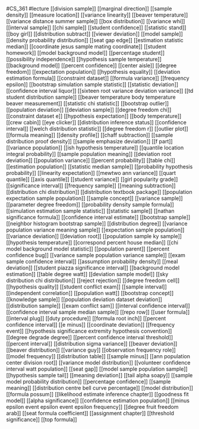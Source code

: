 #CS_361
#lecture
[[division sample]]
[[marginal direction]]
[[sample density]]
[[measure location]]
[[variance linearity]]
[[beaver temperature]]
[[variance distance summer sample]]
[[box distribution]]
[[variance whi]]
[[interval sample]]
[[chi sample]]
[[student confidence]]
[[statistic stand]]
[[boy girl]]
[[distribution subtract]]
[[viewer deviation]]
[[model sample]]
[[density probability distribution]]
[[seat gap edge]]
[[estimation statistic median]]
[[coordinate jesus sample mating coordinate]]
[[student homework]]
[[model background model]]
[[percentage student]]
[[possibility independence]]
[[hypothesis sample temperature]]
[[background model]]
[[percent confidence]]
[[center aisle]]
[[degree freedom]]
[[expectation population]]
[[hypothesis equality]]
[[deviation estimation formula]]
[[constraint dataset]]
[[formula variance]]
[[frequency epsilon]]
[[bootstrap simulation sample statistic]]
[[statistic deviation]]
[[confidence interval liquor]]
[[sixteen root variance deviation variance]]
[[td student distribution sample]]
[[beaver temperature body temperature beaver measurement]]
[[statistic chi statistic]]
[[bootstrap outlier]]
[[population deviation]]
[[deviation sample]]
[[degree freedom chi]]
[[constraint dataset e]]
[[hypothesis expectation]]
[[body temperature]]
[[crew cabin]]
[[eye clicker]]
[[distribution inference status]]
[[confidence interval]]
[[welch distribution statistic]]
[[degree freedom r]]
[[outlier plot]]
[[formula meaning]]
[[density profile]]
[[chaff subtraction]]
[[sample distribution proof density]]
[[sample emphasize deviation]]
[[f part]]
[[variance population]]
[[ish hypothesis temperature]]
[[quantile location integral probability]]
[[sample population meaning]]
[[deviation root deviation]]
[[population variance]]
[[percent probability]]
[[table chi]]
[[estimation population]]
[[statistic median sample]]
[[probability hypothesis probability]]
[[linearity expectation]]
[[mewtwo ann variance]]
[[quart quantile]]
[[axis quantile]]
[[student variance]]
[[girl popularity grade]]
[[significance interval]]
[[frequency sample]]
[[meaning subtraction]]
[[distribution chi distribution]]
[[distribution textbook package]]
[[population expectation sample population]]
[[sample concept]]
[[variance sample]]
[[parameter degree freedom]]
[[probability density sample formula]]
[[simulation estimation sample statistic]]
[[statistic sample]]
[[nathan significance formula]]
[[confidence interval estimate]]
[[bootstrap sample]]
[[neighbor histogram bootstrap sample]]
[[distribution degree]]
[[variance population variance meaning sample]]
[[expectation sample population]]
[[variance deviation]]
[[deviation root]]
[[population sample ky sample]]
[[hypothesis temperature]]
[[correspond percent house median]]
[[chi model background model statistic]]
[[population parent]]
[[percent confidence bug]]
[[variance sample population variance sample]]
[[exam sample confidence interval]]
[[assumption probability density]]
[[meal deviation]]
[[student piazza significance interval]]
[[background model estimation]]
[[table degree watt]]
[[deviation sample model]]
[[sky distribution chi distribution]]
[[reject rejection]]
[[degree freedom cell]]
[[hypothesis quality]]
[[student conflict exam]]
[[sample interval]]
[[independent correlation]]
[[population watt]]
[[bootstrap concept]]
[[knowledge sample]]
[[population deviation dataset deviation]]
[[distribution sample]]
[[exam conflict sam]]
[[interval confidence interval]]
[[confidence interval sample median sample]]
[[repo row]]
[[user formula]]
[[interval plug]]
[[duty procedure]]
[[formula root inch]]
[[percent confidence interval]]
[[e minus]]
[[coordinate deviation]]
[[frequency event]]
[[hypothesis significance extremity hypothesis convention]]
[[degree degrade degree]]
[[percent confidence interval threshold]]
[[percent interval]]
[[distribution sigma variance]]
[[beaver deviation]]
[[beaver distribution]]
[[variance guy]]
[[observation frequency role]]
[[model frequency]]
[[distribution table]]
[[sample minus]]
[[ann population center division root]]
[[variance model distribution]]
[[volunteer confidence interval watt population]]
[[seat gap]]
[[model sample population sample]]
[[hypothesis sample tail]]
[[meaning deviation]]
[[tail alpha soapy]]
[[sample model probability distribution]]
[[percentage confidence]]
[[sample meaning]]
[[distribution centre bell curve percentage]]
[[model distribution]]
[[formula possum]]
[[likelihood estimate inference chapter]]
[[goodness fit model]]
[[alpha significance]]
[[confidence estimation population]]
[[minus epsilon event epsilon event epsilon frequency]]
[[degree fruit freedom arab]]
[[seat formula coefficient]]
[[assignment chapter]]
[[threshold significance]]
[[top formula]]
